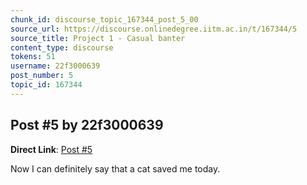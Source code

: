 ```yaml
---
chunk_id: discourse_topic_167344_post_5_00
source_url: https://discourse.onlinedegree.iitm.ac.in/t/167344/5
source_title: Project 1 - Casual banter
content_type: discourse
tokens: 51
username: 22f3000639
post_number: 5
topic_id: 167344
---
```


## Post #5 by 22f3000639

**Direct Link**: [Post #5](https://discourse.onlinedegree.iitm.ac.in/t/167344/5)

Now I can definitely say that a cat saved me today.

